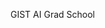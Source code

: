 GIST AI Grad School

<!---
Kim7obu/Kim7obu is a ✨ special ✨ repository because its `README.md` (this file) appears on your GitHub profile.
You can click the Preview link to take a look at your changes.
--->
